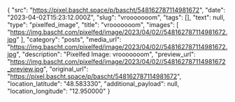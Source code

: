 {
  "src": "https://pixel.bascht.space/p/bascht/548162787114981672",
  "date": "2023-04-02T15:23:12.000Z",
  "slug": "vrooooooom",
  "tags": [],
  "text": null,
  "type": "pixelfed_image",
  "title": "vrooooooom",
  "images": [
    "https://img.bascht.com/pixelfed/image/2023/04/02//548162787114981672.jpg"
  ],
  "category": "posts",
  "media_url": "https://img.bascht.com/pixelfed/image/2023/04/02//548162787114981672.jpg",
  "description": "Pixelfed Image: vrooooooom",
  "preview_url": "https://img.bascht.com/pixelfed/image/2023/04/02//548162787114981672_preview.jpg",
  "original_url": "https://pixel.bascht.space/p/bascht/548162787114981672",
  "location_latitude": "48.583330",
  "additional_payload": null,
  "location_longitude": "12.950000"
}
